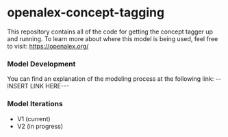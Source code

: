 # openalex-concept-tagging

This repository contains all of the code for getting the concept tagger up and running. To learn more about where this model is being used, feel free to visit: https://openalex.org/

### Model Development
You can find an explanation of the modeling process at the following link:
--INSERT LINK HERE---

### Model Iterations
* V1 (current)
* V2 (in progress)

